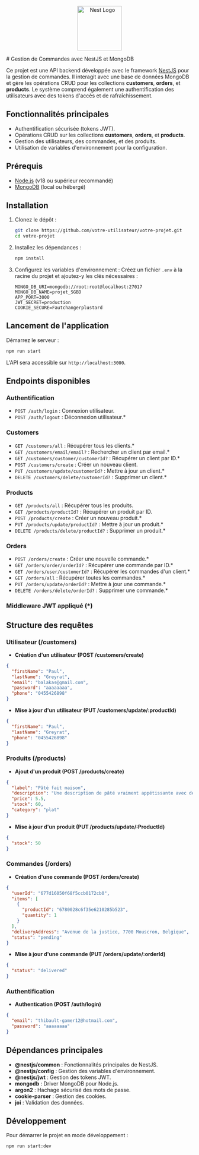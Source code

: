 <p align="center">
  <a href="http://nestjs.com/" target="blank"><img src="https://nestjs.com/img/logo-small.svg" width="120" alt="Nest Logo" /></a>
</p>
# Gestion de Commandes avec NestJS et MongoDB

Ce projet est une API backend développée avec le framework [NestJS](https://nestjs.com/) pour la gestion de commandes. Il interagit avec une base de données MongoDB et gère les opérations CRUD pour les collections **customers**, **orders**, et **products**. Le système comprend également une authentification des utilisateurs avec des tokens d'accès et de rafraîchissement.

## Fonctionnalités principales

- Authentification sécurisée (tokens JWT).
- Opérations CRUD sur les collections **customers**, **orders**, et **products**.
- Gestion des utilisateurs, des commandes, et des produits.
- Utilisation de variables d'environnement pour la configuration.

## Prérequis

- [Node.js](https://nodejs.org/) (v18 ou supérieur recommandé)
- [MongoDB](https://www.mongodb.com/) (local ou hébergé)

## Installation

1. Clonez le dépôt :
   ```bash
   git clone https://github.com/votre-utilisateur/votre-projet.git
   cd votre-projet
   ```
2. Installez les dépendances :
   ```bash
   npm install
   ```
3. Configurez les variables d'environnement :
   Créez un fichier `.env` à la racine du projet et ajoutez-y les clés nécessaires :

   ```env
   MONGO_DB_URI=mongodb://root:root@localhost:27017
   MONGO_DB_NAME=projet_SGBD
   APP_PORT=3000
   JWT_SECRET=production
   COOKIE_SECURE=Fautchangerplustard

   ```

## Lancement de l'application

Démarrez le serveur :

```bash
npm run start
```

L'API sera accessible sur `http://localhost:3000`.

## Endpoints disponibles

### Authentification

- `POST /auth/login` : Connexion utilisateur.
- `POST /auth/logout` : Déconnexion utilisateur.\*

### Customers

- `GET /customers/all` : Récupérer tous les clients.\*
- `GET /customers/email/email?` : Rechercher un client par email.\*
- `GET /customers/customer/customerId?` : Récupérer un client par ID.\*
- `POST /customers/create` : Créer un nouveau client.
- `PUT /customers/update/customerId?` : Mettre à jour un client.\*
- `DELETE /customers/delete/customerId?` : Supprimer un client.\*

### Products

- `GET /products/all` : Récupérer tous les produits.
- `GET /products/productId?` : Récupérer un produit par ID.
- `POST /products/create` : Créer un nouveau produit.\*
- `PUT /products/update/productId?` : Mettre à jour un produit.\*
- `DELETE /products/delete/productId?` : Supprimer un produit.\*

### Orders

- `POST /orders/create` : Créer une nouvelle commande.\*
- `GET /orders/order/orderId?` : Récupérer une commande par ID.\*
- `GET /orders/user/customerId?` : Récupérer les commandes d'un client.\*
- `GET /orders/all` : Récupérer toutes les commandes.\*
- `PUT /orders/update/orderId?` : Mettre à jour une commande.\*
- `DELETE /orders/delete/orderId?` : Supprimer une commande.\*

### Middleware JWT appliqué (\*)

## Structure des requêtes

### Utilisateur (/customers)

- **Création d'un utilisateur (POST /customers/create)**

```json
{
  "firstName": "Paul",
  "lastName": "Greyrat",
  "email": "balakas@gmail.com",
  "password": "aaaaaaaa",
  "phone": "0455426898"
}
```

- **Mise à jour d'un utilisateur (PUT /customers/update/:productId)**

```json
{
  "firstName": "Paul",
  "lastName": "Greyrat",
  "phone": "0455426898"
}
```

### Produits (/products)

- **Ajout d'un produit (POST /products/create)**

```json
{
  "label": "Pâté fait maison",
  "description": "Une description de pâté vraiment appétissante avec de la sauce tomate et tout...",
  "price": 5.5,
  "stock": 60,
  "category": "plat"
}
```

- **Mise à jour d'un produit (PUT /products/update/:ProductId)**

```json
{
  "stock": 50
}
```

### Commandes (/orders)

- **Création d'une commande (POST /orders/create)**

```json
{
  "userId": "677d16050f68f5ccb0172cb0",
  "items": [
    {
      "productId": "6780028c6f35e6210285b523",
      "quantity": 1
    }
  ],
  "deliveryAddress": "Avenue de la justice, 7700 Mouscron, Belgique",
  "status": "pending"
}
```

- **Mise à jour d'une commande (PUT /orders/update/:orderId)**

```json
{
  "status": "delivered"
}
```

### Authentification

- **Authentication (POST /auth/login)**

```json
{
  "email": "thibault-gamer12@hotmail.com",
  "password": "aaaaaaaa"
}
```

## Dépendances principales

- **@nestjs/common** : Fonctionnalités principales de NestJS.
- **@nestjs/config** : Gestion des variables d'environnement.
- **@nestjs/jwt** : Gestion des tokens JWT.
- **mongodb** : Driver MongoDB pour Node.js.
- **argon2** : Hachage sécurisé des mots de passe.
- **cookie-parser** : Gestion des cookies.
- **joi** : Validation des données.

## Développement

Pour démarrer le projet en mode développement :

```bash
npm run start:dev
```

